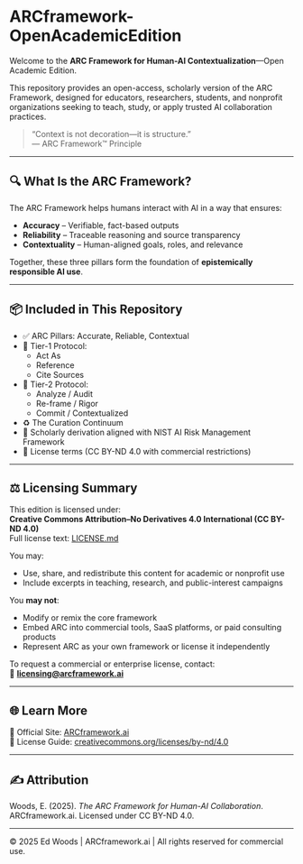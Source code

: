 # ARCframework-OpenAcademicEdition

Welcome to the **ARC Framework for Human-AI Contextualization**—Open Academic Edition.

This repository provides an open-access, scholarly version of the ARC Framework, designed for educators, researchers, students, and nonprofit organizations seeking to teach, study, or apply trusted AI collaboration practices.

> “Context is not decoration—it is structure.”  
> — ARC Framework™ Principle

---

## 🔍 What Is the ARC Framework?

The ARC Framework helps humans interact with AI in a way that ensures:

- **Accuracy** – Verifiable, fact-based outputs
- **Reliability** – Traceable reasoning and source transparency
- **Contextuality** – Human-aligned goals, roles, and relevance

Together, these three pillars form the foundation of **epistemically responsible AI use**.

---

## 📦 Included in This Repository

- ✅ ARC Pillars: Accurate, Reliable, Contextual
- 🧠 Tier-1 Protocol:  
  - Act As  
  - Reference  
  - Cite Sources
- 🧭 Tier-2 Protocol:  
  - Analyze / Audit  
  - Re-frame / Rigor  
  - Commit / Contextualized
- ♻️ The Curation Continuum
- 📘 Scholarly derivation aligned with NIST AI Risk Management Framework
- 📄 License terms (CC BY-ND 4.0 with commercial restrictions)

---

## ⚖️ Licensing Summary

This edition is licensed under:  
**Creative Commons Attribution–No Derivatives 4.0 International (CC BY-ND 4.0)**  
Full license text: [LICENSE.md](./LICENSE.md)

You may:

- Use, share, and redistribute this content for academic or nonprofit use
- Include excerpts in teaching, research, and public-interest campaigns

You **may not**:

- Modify or remix the core framework
- Embed ARC into commercial tools, SaaS platforms, or paid consulting products
- Represent ARC as your own framework or license it independently

To request a commercial or enterprise license, contact:  
📩 **licensing@arcframework.ai**

---

## 🌐 Learn More

🔗 Official Site: [ARCframework.ai](https://arcframework.ai)  
🔗 License Guide: [creativecommons.org/licenses/by-nd/4.0](https://creativecommons.org/licenses/by-nd/4.0/)

---

## ✍️ Attribution

Woods, E. (2025). *The ARC Framework for Human-AI Collaboration*. ARCframework.ai. Licensed under CC BY-ND 4.0.

---

© 2025 Ed Woods | ARCframework.ai | All rights reserved for commercial use.
